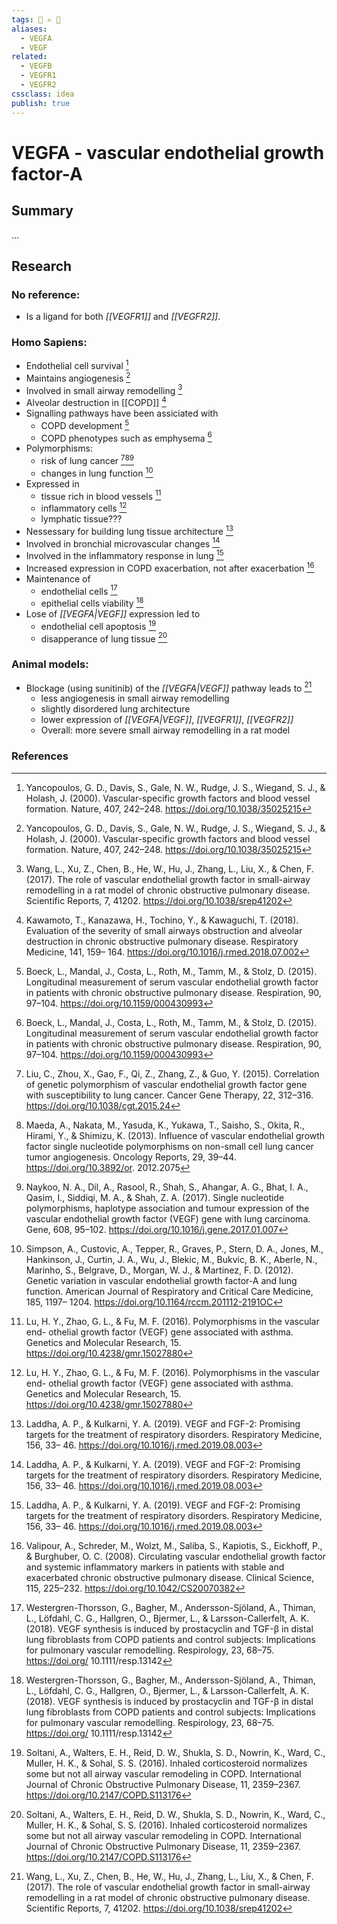 ```yaml
---
tags: 🏡 ✍️ 🔖
aliases: 
  - VEGFA
  - VEGF
related:
  - VEGFB
  - VEGFR1
  - VEGFR2
cssclass: idea
publish: true
---
```

# VEGFA -  vascular endothelial growth factor-A

## Summary
...


## Research
### No reference:
- Is a ligand for both _[[VEGFR1]]_ and _[[VEGFR2]]_.

### Homo Sapiens:
- Endothelial cell survival [^Yancopoulos2000]
- Maintains angiogenesis [^Yancopoulos2000]
- Involved in small airway remodelling [^Wang2017]
- Alveolar destruction in [[COPD]] [^Kawamoto2018]
- Signalling pathways have been assiciated with
  - COPD development [^Boeck2015]
  - COPD phenotypes such as emphysema [^Boeck2015]
- Polymorphisms:
  - risk of lung cancer [^Liu2015][^Maeda2013][^Naykoo2017]
  - changes in lung function [^Simpson2012]
- Expressed in 
  - tissue rich in blood vessels [^Lu2016]
  - inflammatory cells [^Lu2016]
  - lymphatic tissue???
- Nessessary for building lung tissue architecture [^LaddhaKulkarni2019]
- Involved in bronchial microvascular changes [^LaddhaKulkarni2019]
- Involved in the inflammatory response in lung [^LaddhaKulkarni2019]
- Increased expression in COPD exacerbation, not after exacerbation [^Valipour2008]
- Maintenance of
  - endothelial cells [^WestergrenThorsson2018]
  - epithelial cells viability [^WestergrenThorsson2018]
- Lose of _[[VEGFA|VEGF]]_ expression led to
  - endothelial cell apoptosis [^Soltani2016]
  - disapperance of lung tissue [^Soltani2016]

### Animal models:
- Blockage (using sunitinib) of the _[[VEGFA|VEGF]]_ pathway leads to [^Wang2017]
    - less angiogenesis in small airway remodelling
    - slightly disordered lung architecture
    - lower expression of _[[VEGFA|VEGF]]_, _[[VEGFR1]]_, _[[VEGFR2]]_
    - Overall: more severe small airway remodelling in a rat model

### References
[^Boeck2015]: Boeck, L., Mandal, J., Costa, L., Roth, M., Tamm, M., & Stolz, D. (2015). Longitudinal measurement of serum vascular endothelial growth factor in patients with chronic obstructive pulmonary disease. Respiration, 90, 97–104. https://doi.org/10.1159/000430993
[^Kawamoto2018]: Kawamoto, T., Kanazawa, H., Tochino, Y., & Kawaguchi, T. (2018). Evaluation of the severity of small airways obstruction and alveolar destruction in chronic obstructive pulmonary disease. Respiratory Medicine, 141, 159– 164. https://doi.org/10.1016/j.rmed.2018.07.002
[^LaddhaKulkarni2019]: Laddha, A. P., & Kulkarni, Y. A. (2019). VEGF and FGF-2: Promising targets for the treatment of respiratory disorders. Respiratory Medicine, 156, 33– 46. https://doi.org/10.1016/j.rmed.2019.08.003
[^Liu2015]: Liu, C., Zhou, X., Gao, F., Qi, Z., Zhang, Z., & Guo, Y. (2015). Correlation of genetic polymorphism of vascular endothelial growth factor gene with susceptibility to lung cancer. Cancer Gene Therapy, 22, 312–316. https://doi.org/10.1038/cgt.2015.24
[^Lu2016]: Lu, H. Y., Zhao, G. L., & Fu, M. F. (2016). Polymorphisms in the vascular end- othelial growth factor (VEGF) gene associated with asthma. Genetics and Molecular Research, 15. https://doi.org/10.4238/gmr.15027880
[^Maeda2013]: Maeda, A., Nakata, M., Yasuda, K., Yukawa, T., Saisho, S., Okita, R., Hirami, Y., & Shimizu, K. (2013). Influence of vascular endothelial growth factor single nucleotide polymorphisms on non-small cell lung cancer tumor angiogenesis. Oncology Reports, 29, 39–44. https://doi.org/10.3892/or. 2012.2075
[^Naykoo2017]: Naykoo, N. A., Dil, A., Rasool, R., Shah, S., Ahangar, A. G., Bhat, I. A., Qasim, I., Siddiqi, M. A., & Shah, Z. A. (2017). Single nucleotide polymorphisms, haplotype association and tumour expression of the vascular endothelial growth factor (VEGF) gene with lung carcinoma. Gene, 608, 95–102. https://doi.org/10.1016/j.gene.2017.01.007
[^Simpson2012]: Simpson, A., Custovic, A., Tepper, R., Graves, P., Stern, D. A., Jones, M., Hankinson, J., Curtin, J. A., Wu, J., Blekic, M., Bukvic, B. K., Aberle, N., Marinho, S., Belgrave, D., Morgan, W. J., & Martinez, F. D. (2012). Genetic variation in vascular endothelial growth factor-A and lung function. American Journal of Respiratory and Critical Care Medicine, 185, 1197– 1204. https://doi.org/10.1164/rccm.201112-2191OC
[^Soltani2016]: Soltani, A., Walters, E. H., Reid, D. W., Shukla, S. D., Nowrin, K., Ward, C., Muller, H. K., & Sohal, S. S. (2016). Inhaled corticosteroid normalizes some but not all airway vascular remodeling in COPD. International Journal of Chronic Obstructive Pulmonary Disease, 11, 2359–2367. https://doi.org/10.2147/COPD.S113176
[^Valipour2008]: Valipour, A., Schreder, M., Wolzt, M., Saliba, S., Kapiotis, S., Eickhoff, P., & Burghuber, O. C. (2008). Circulating vascular endothelial growth factor and systemic inflammatory markers in patients with stable and exacerbated chronic obstructive pulmonary disease. Clinical Science, 115, 225–232. https://doi.org/10.1042/CS20070382
[^Wang2017]: Wang, L., Xu, Z., Chen, B., He, W., Hu, J., Zhang, L., Liu, X., & Chen, F. (2017). The role of vascular endothelial growth factor in small-airway remodelling in a rat model of chronic obstructive pulmonary disease. Scientific Reports, 7, 41202. https://doi.org/10.1038/srep41202
[^WestergrenThorsson2018]: Westergren-Thorsson, G., Bagher, M., Andersson-Sjöland, A., Thiman, L., Löfdahl, C. G., Hallgren, O., Bjermer, L., & Larsson-Callerfelt, A. K. (2018). VEGF synthesis is induced by prostacyclin and TGF-β in distal lung fibroblasts from COPD patients and control subjects: Implications for pulmonary vascular remodelling. Respirology, 23, 68–75. https://doi.org/ 10.1111/resp.13142
[^Yancopoulos2000]: Yancopoulos, G. D., Davis, S., Gale, N. W., Rudge, J. S., Wiegand, S. J., & Holash, J. (2000). Vascular-specific growth factors and blood vessel formation. Nature, 407, 242–248. https://doi.org/10.1038/35025215
